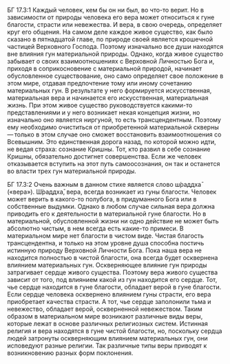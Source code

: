 БГ 17.3:1	Каждый человек, кем бы он ни был, во что-то верит. Но в зависимости от природы человека его вера может относиться к гуне благости, страсти или невежества. И вера, в свою очередь, определяет круг его общения. На самом деле каждое живое существо, как было сказано в пятнадцатой главе, по природе своей является крошечной частицей Верховного Господа. Поэтому изначально все души находятся вне влияния гун материальной природы. Однако, когда живое существо забывает о своих взаимоотношениях с Верховной Личностью Бога и, приходя в соприкосновение с материальной природой, начинает обусловленное существование, оно само определяет свое положение в этом мире, отдавая предпочтение тому или иному сочетанию материальных гун. В результате у него формируется искусственная, материальная вера и начинается его искусственная, материальная жизнь. При этом живое существо руководствуется какими-то представлениями и у него возникает некая концепция жизни, но изначально оно является ниргуной, то есть трансцендентным. Поэтому ему необходимо очиститься от приобретенной материальной скверны — только в этом случае оно сможет восстановить взаимоотношения со Всевышним. Это единственная дорога назад, по которой можно идти, не ведая страха: сознание Кришны. Тот, кто развил в себе сознание Кришны, обязательно достигнет совершенства. Если же человек отказывается вступить на этот путь самоосознания, он так и останется во власти трех гун материальной природы.

БГ 17.3:2	Очень важным в данном стихе является слово ш́раддха̄ («вера»). Ш́раддха̄, вера, всегда возникает из гуны благости. Человек может верить в какого-то полубога, в придуманного Бога или в собственные выдумки. Однако в любом случае сильная вера должна приводить его к деятельности в материальной гуне благости. Но в материальной, обусловленной жизни ни одно действие не может быть абсолютно чистым, в нем всегда есть какие-то примеси. В материальном мире нет благости в чистом виде. Чистая благость трансцендентна, и только на этом уровне душа способна постичь истинную природу Верховной Личности Бога. Пока наша вера не находится полностью в чистой благости, она всегда будет осквернена влиянием материальных гун. Оскверняющее влияние гун природы затрагивает сердце живого существа. Поэтому вера живого существа зависит от того, под влиянием какой из гун находится его сердце. Тот, чье сердце находится в гуне благости, обладает верой в гуне благости. Если сердце человека осквернено влиянием гуны страсти, его вера приобретает качества страсти. А тот, чье сердце заполонили тьма и невежество, обладает верой, оскверненной невежеством. Таким образом в материальном мире возникают различные виды веры, которые лежат в основе различных религиозных систем. Истинная религия и вера находятся в гуне чистой благости, но, поскольку сердца людей затронуты оскверняющим влиянием материальных гун, они исповедуют разные религии. Так различные типы веры приводят к возникновению разных форм поклонения.